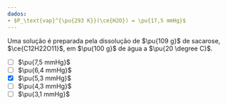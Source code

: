 ```yaml
---
dados:
- $P_\text{vap}^{\pu{293 K}}(\ce{H2O}) = \pu{17,5 mmHg}$
---
```


Uma solução é preparada pela dissolução de $\pu{109 g}$ de sacarose, $\ce{C12H22O11}$, em $\pu{100 g}$ de água a $\pu{20 \degree C}$.

- [ ] $\pu{7,5 mmHg}$
- [ ] $\pu{6,4 mmHg}$
- [x] $\pu{5,3 mmHg}$
- [ ] $\pu{4,3 mmHg}$
- [ ] $\pu{3,1 mmHg}$
